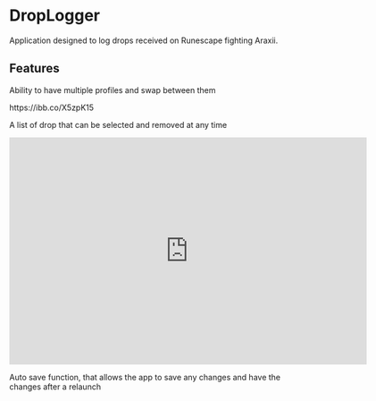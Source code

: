 # DropLogger
Application designed to log drops received on Runescape fighting Araxii.

<H2>Features</H2>
<p>Ability to have multiple profiles and swap between them</p>
<p>https://ibb.co/X5zpK15</p>
<p>A list of drop that can be selected and removed at any time</p>
<iframe src='https://gfycat.com/ifr/VioletGreatFlatcoatretriever' frameborder='0' scrolling='no' allowfullscreen width='640' height='406'></iframe>
<p>Auto save function, that allows the app to save any changes and have the changes after a relaunch</p>


